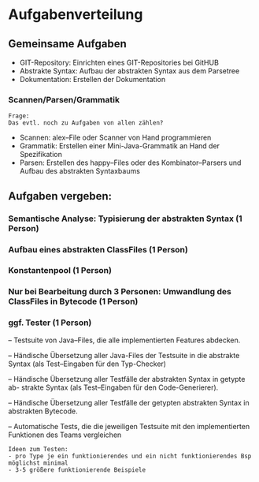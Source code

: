 # Aufgabenverteilung

## Gemeinsame Aufgaben
- GIT-Repository: Einrichten eines GIT-Repositories bei GitHUB
- Abstrakte Syntax: Aufbau der abstrakten Syntax aus dem Parsetree
- Dokumentation: Erstellen der Dokumentation

### Scannen/Parsen/Grammatik

    Frage:
    Das evtl. noch zu Aufgaben von allen zählen? 
    
- Scannen: alex–File oder Scanner von Hand programmieren
- Grammatik: Erstellen einer Mini-Java-Grammatik an Hand der Spezifikation
- Parsen: Erstellen des happy–Files oder des Kombinator–Parsers und Aufbau
des abstrakten Syntaxbaums

## Aufgaben vergeben:

### Semantische Analyse: Typisierung der abstrakten Syntax (1 Person)

### Aufbau eines abstrakten ClassFiles (1 Person)
### Konstantenpool (1 Person)
### Nur bei Bearbeitung durch 3 Personen: Umwandlung des ClassFiles in Bytecode (1 Person)
### ggf. Tester (1 Person)
– Testsuite von Java–Files, die alle implementierten Features abdecken.

– Händische Übersetzung aller Java-Files der Testsuite in die abstrakte Syntax
(als Test–Eingaben für den Typ-Checker)


– Händische Übersetzung aller Testfälle der abstrakten Syntax in getypte ab-
strakte Syntax (als Test–Eingaben für den Code-Generierer).

– Händische Übersetzung aller Testfälle der getypten abstrakten Syntax in
abstrakten Bytecode.

– Automatische Tests, die die jeweiligen Testsuite mit den implementierten
Funktionen des Teams vergleichen

    Ideen zum Testen:
    - pro Type je ein funktionierendes und ein nicht funktionierendes Bsp möglichst minimal
    - 3-5 größere funktionierende Beispiele

